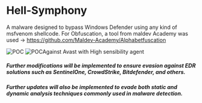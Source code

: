 # Hell-Symphony
A malware designed to bypass Windows Defender using any kind of msfvenom shellcode. For Obfuscation, a tool from maldev Academy was used -> https://github.com/Maldev-Academy/Alphabetfuscation

![POC](https://github.com/user-attachments/assets/58f608f3-4fcd-4447-b395-519ba50ada59)
![POCAgainst Avast with High sensibility agent](https://github.com/user-attachments/assets/ad05f244-704b-4fef-8751-5146d004950c)

##### Further modifications will be implemented to ensure evasion against EDR solutions such as SentinelOne, CrowdStrike, Bitdefender, and others.
##### Further updates will also be implemented to evade both static and dynamic analysis techniques commonly used in malware detection.
    
